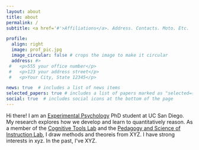 ```yaml
---
layout: about
title: about
permalink: /
subtitle: <a href='#'>Affiliations</a>. Address. Contacts. Moto. Etc.

profile:
  align: right
  image: prof_pic.jpg
  image_circular: false # crops the image to make it circular
  address: #>
 #   <p>555 your office number</p>
 #   <p>123 your address street</p>
 #   <p>Your City, State 12345</p>

news: true  # includes a list of news items
selected_papers: true # includes a list of papers marked as "selected={true}"
social: true  # includes social icons at the bottom of the page
---
```


Hi there! I am an [Experimental Psychology](https://psychology.ucsd.edu) PhD student at UC San Diego. My research explores how we develop and learn to quantitatively reason. As a member of the [Cognitive Tools Lab](https://cogtoolslab.github.io/) and the [Pedagogy and Science of Instruction Lab](https://pilegard.ucsd.edu/), I draw methods and theoreis from XYZ. I have strong interests in xyz. In the past, I've XYZ.